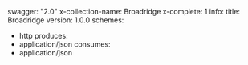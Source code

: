 swagger: "2.0"
x-collection-name: Broadridge
x-complete: 1
info:
  title: Broadridge
  version: 1.0.0
schemes:
- http
produces:
- application/json
consumes:
- application/json